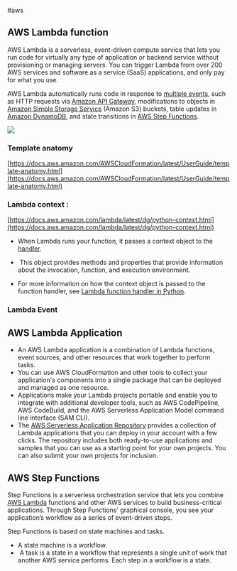 #aws
## AWS Lambda function 

AWS Lambda is a serverless, event-driven compute service that lets you run code for virtually any type of application or backend service without provisioning or managing servers. You can trigger Lambda from over 200 AWS services and software as a service (SaaS) applications, and only pay for what you use.

AWS Lambda automatically runs code in response to [multiple events](http://docs.aws.amazon.com/lambda/latest/dg/intro-core-components.html#intro-core-components-event-sources), such as HTTP requests via [Amazon API Gateway](https://aws.amazon.com/api-gateway/), modifications to objects in [Amazon Simple Storage Service](https://aws.amazon.com/s3/) (Amazon S3) buckets, table updates in [Amazon DynamoDB](https://aws.amazon.com/dynamodb/), and state transitions in [AWS Step Functions](https://aws.amazon.com/step-functions/).

![](https://lh5.googleusercontent.com/O8ae54Nz90nhusbCNrySVc3M_KHbhTAgzC70LXUgQXbe6FhrTBwO-NQI2IJJ0PIXuTyaGIcPwQg09leWDAes8eAOMvfT-JLBK6Ph-AKnZufGS8Omvc62CD-EeXthD2lCRxuzUL0ctjC6KydM-1y9H7edYPYjFfss4YCWVpo_KSNGphIGQuDMHVCL)


### Template anatomy 

[https://docs.aws.amazon.com/AWSCloudFormation/latest/UserGuide/template-anatomy.html](https://docs.aws.amazon.com/AWSCloudFormation/latest/UserGuide/template-anatomy.html)

  
### Lambda context : 

[https://docs.aws.amazon.com/lambda/latest/dg/python-context.html](https://docs.aws.amazon.com/lambda/latest/dg/python-context.html)


-   When Lambda runs your function, it passes a context object to the [handler](https://docs.aws.amazon.com/lambda/latest/dg/python-handler.html).

-    This object provides methods and properties that provide information about the invocation, function, and execution environment. 

-   For more information on how the context object is passed to the function handler, see [Lambda function handler in Python](https://docs.aws.amazon.com/lambda/latest/dg/python-handler.html).

### Lambda Event


## AWS Lambda Application 

-   An AWS Lambda application is a combination of Lambda functions, event sources, and other resources that work together to perform tasks. 
-   You can use AWS CloudFormation and other tools to collect your application's components into a single package that can be deployed and managed as one resource. 
-   Applications make your Lambda projects portable and enable you to integrate with additional developer tools, such as AWS CodePipeline, AWS CodeBuild, and the AWS Serverless Application Model command line interface (SAM CLI).
-   The [AWS Serverless Application Repository](https://docs.aws.amazon.com/serverlessrepo/latest/devguide/) provides a collection of Lambda applications that you can deploy in your account with a few clicks. The repository includes both ready-to-use applications and samples that you can use as a starting point for your own projects. You can also submit your own projects for inclusion.


## AWS Step Functions

Step Functions is a serverless orchestration service that lets you combine [AWS Lambda](https://aws.amazon.com/lambda/) functions and other AWS services to build business-critical applications. Through Step Functions' graphical console, you see your application’s workflow as a series of event-driven steps.

 Step Functions is based on state machines and tasks.
-  A state machine is a workflow.    
-  A task is a state in a workflow that represents a single unit of work that another AWS service performs. Each step in a workflow is a state.
